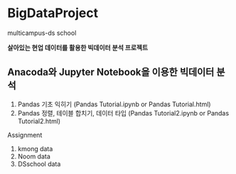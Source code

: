 # BigDataProject
multicampus-ds school

**살아있는 현업 데이터를 활용한 빅데이터 분석 프로젝트**

## Anacoda와 Jupyter Notebook을 이용한 빅데이터 분석 

1.  Pandas 기초 익히기 (Pandas Tutorial.ipynb or Pandas Tutorial.html)
2.  Pandas 정렬, 테이블 합치기, 데이터 타입 (Pandas Tutorial2.ipynb or Pandas Tutorial2.html)



Assignment
1. kmong data 
2. Noom data
3. DSschool data
